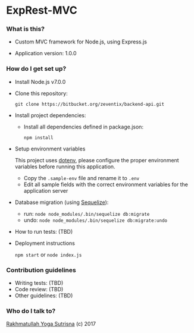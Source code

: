 # ExpRest-MVC #

### What is this? ###

* Custom MVC framework for Node.js, using Express.js

* Application version: 1.0.0

### How do I get set up? ###

* Install Node.js v7.0.0

* Clone this repository:

    `git clone https://bitbucket.org/zeventix/backend-api.git`
    
* Install project dependencies:
    
    - Install all dependencies defined in package.json:
    
        `npm install`
    
* Setup environment variables

    This project uses [dotenv](https://www.npmjs.com/package/dotenv), please configure the proper environment variables before running this application.
    
    - Copy the `.sample-env` file and rename it to `.env`
    - Edit all sample fields with the correct environment variables for the application server
    
* Database migration (using [Sequelize](http://docs.sequelizejs.com)):

    - run: `node node_modules/.bin/sequelize db:migrate`
    - undo: `node node_modules/.bin/sequelize db:migrate:undo`

* How to run tests: (TBD)

* Deployment instructions

    `npm start` or `node index.js`    

### Contribution guidelines ###

* Writing tests: (TBD)
* Code review: (TBD)
* Other guidelines: (TBD)

### Who do I talk to? ###

[Rakhmatullah Yoga Sutrisna](https://bitbucket.org/rakhmatullahyoga/) (c) 2017